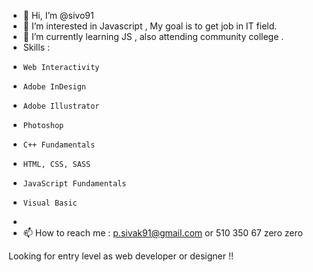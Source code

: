 - 👋 Hi, I’m @sivo91
- 👀 I’m interested in Javascript , My goal is to get job in IT field.
- 🌱 I’m currently learning JS , also attending community college .
-  Skills :      
-     Web Interactivity
-     Adobe InDesign
-     Adobe Illustrator
-     Photoshop
-     C++ Fundamentals
-     HTML, CSS, SASS
-     JavaScript Fundamentals 
-     Visual Basic 
-   
- 📫 How to reach me : p.sivak91@gmail.com or 510 350 67 zero zero


<!---
sivo91/sivo91 is a ✨ special ✨ repository because its `README.md` (this file) appears on your GitHub profile.
You can click the Preview link to take a look at your changes.
--->

Looking for entry level as web developer or designer !!  
